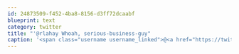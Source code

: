 ```yaml
---
id: 24873509-f452-4ba8-8156-d3ff72dcaabf
blueprint: text
category: twitter
title: "'@rlahay Whoah, serious-business-guy"
caption: '<span class="username username_linked">@<a href="https://twitter.com/rlahay" title="Ryan Lahay">rlahay</a></span> Whoah, serious-business-guy'
---
```

